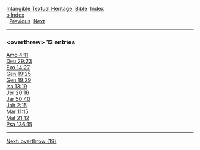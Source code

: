 [Intangible Textual Heritage](../../index)  [Bible](../index) 
[Index](index)   
[o Index](_o_)  
  [Previous](c08163)  [Next](c08165) 

------------------------------------------------------------------------

### &lt;overthrew&gt; 12 entries

[Amo 4:11](../kjv/amo004.htm#011)  
[Deu 29:23](../kjv/deu029.htm#023)  
[Exo 14:27](../kjv/exo014.htm#027)  
[Gen 19:25](../kjv/gen019.htm#025)  
[Gen 19:29](../kjv/gen019.htm#029)  
[Isa 13:19](../kjv/isa013.htm#019)  
[Jer 20:16](../kjv/jer020.htm#016)  
[Jer 50:40](../kjv/jer050.htm#040)  
[Joh 2:15](../kjv/joh002.htm#015)  
[Mar 11:15](../kjv/mar011.htm#015)  
[Mat 21:12](../kjv/mat021.htm#012)  
[Psa 136:15](../kjv/psa136.htm#015)  

------------------------------------------------------------------------

[Next: overthrow (19)](c08165)
